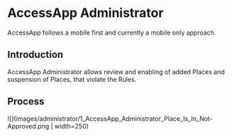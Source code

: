 # AccessApp Administrator

AccessApp follows a mobile first and currently a mobile only approach.

## Introduction

AccessApp Administrator allows review and enabling of added Places and suspension of Places, that violate the Rules.

## Process

![](images/administrator/1_AccessApp_Administrator_Place_Is_In_Not-Approved.png | width=250)
